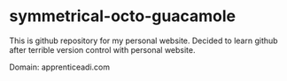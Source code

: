 # symmetrical-octo-guacamole
This is github repository for my personal website. Decided to learn github after terrible version control with personal website. 

Domain: apprenticeadi.com
